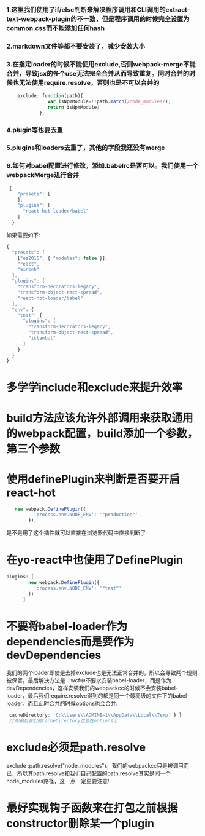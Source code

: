 ### 1.这里我们使用了if/else判断来解决程序调用和CLI调用的extract-text-webpack-plugin的不一致，但是程序调用的时候完全设置为common.css而不能添加任何hash

### 2.markdown文件等都不要安装了，减少安装大小

### 3.在指定loader的时候不能使用exclude,否则webpack-merge不能合并，导致jsx的多个use无法完全合并从而导致重复。同时合并的时候也无法使用require.resolve，否则也是不可以合并的

```js
    exclude: function(path){
               var isNpmModule=!!path.match(/node_modules/);
               return isNpmModule;
            },
```

### 4.plugin等也要去重

### 5.plugins和loaders去重了，其他的字段我还没有merge

### 6.如何对babel配置进行修改，添加.babelrc是否可以。我们使用一个webpackMerge进行合并

```js
 {
    "presets": [
    ],
    "plugins": [
      "react-hot-loader/babel"
    ]
  }
```

如果需要如下:

```js
{
  "presets": [
    ["es2015", { "modules": false }],
    "react",
    "airbnb"
  ],
  "plugins": [
    "transform-decorators-legacy",
    "transform-object-rest-spread",
    "react-hot-loader/babel"
  ],
  "env": {
    "test": {
      "plugins": [
        "transform-decorators-legacy",
        "transform-object-rest-spread",
        "istanbul"
      ]
    }
  }
}
```

# 多学学include和exclude来提升效率
# build方法应该允许外部调用来获取通用的webpack配置，build添加一个参数，第三个参数

# 使用definePlugin来判断是否要开启react-hot

```js
   new webpack.DefinePlugin({
          'process.env.NODE_ENV': '"production"'
        }),
```

是不是用了这个插件就可以直接在浏览器代码中直接判断了

# 在yo-react中也使用了DefinePlugin

```js
plugins: [
        new webpack.DefinePlugin({
          'process.env.NODE_ENV': '"test"'
        })
      ]
```

# 不要将babel-loader作为dependencies而是要作为devDependencies
我们的两个loader即使是去掉exclude也是无法正常合并的，所以会导致两个规则被保留。最后解决方法是：wcf中不要求安装babel-loader，而是作为devDependencies，这样安装我们的webpackcc的时候不会安装babel-loader，最后我们require.resolve得到的都是同一个最高级的文件下的babel-loader。而且此时合并的时候options也会合并:
```js
 cacheDirectory: 'C:\\Users\\ADMINI~1\\AppData\\Local\\Temp' } }
 //即最后我们的cacheDirectory也会在options上
```


# exclude必须是path.resolve
 exclude :path.resolve("node_modules")。我们的webpackcc只是被调用而已，所以其path.resolve和我们自己配置的path.resolve其实是同一个node_modules路径，这一点一定更要注意!

 # 最好实现钩子函数来在打包之前根据constructor删除某一个plugin